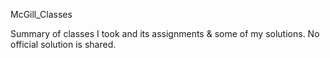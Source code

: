 McGill_Classes

Summary of classes I took and its assignments & some of my solutions.
No official solution is shared.
